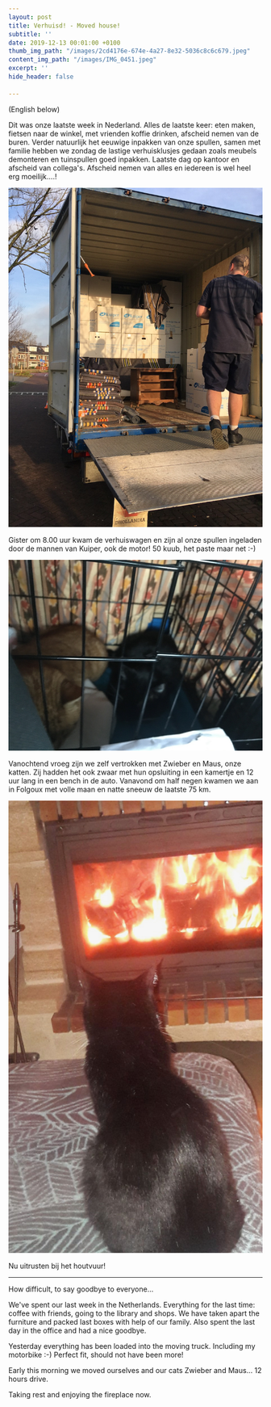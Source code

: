 ```yaml
---
layout: post
title: Verhuisd! - Moved house!
subtitle: ''
date: 2019-12-13 00:01:00 +0100
thumb_img_path: "/images/2cd4176e-674e-4a27-8e32-5036c8c6c679.jpeg"
content_img_path: "/images/IMG_0451.jpeg"
excerpt: ''
hide_header: false

---
```

(English below)

Dit was onze laatste week in Nederland. Alles de laatste keer: eten maken, fietsen naar de winkel, met vrienden koffie drinken, afscheid nemen van de buren. Verder natuurlijk het eeuwige inpakken van onze spullen, samen met familie hebben we zondag de lastige verhuisklusjes gedaan zoals meubels demonteren en tuinspullen goed inpakken. Laatste dag op kantoor en afscheid van collega's. Afscheid nemen van alles en iedereen is wel heel erg moeilijk....!

![](/images/IMG_0442.jpeg)

Gister om 8.00 uur kwam de verhuiswagen en zijn al onze spullen ingeladen door de mannen van Kuiper, ook de motor! 50 kuub, het paste maar net :-)

![](/images/IMG_0451.jpeg)

Vanochtend vroeg zijn we zelf vertrokken met Zwieber en Maus, onze katten. Zij hadden het ook zwaar met hun opsluiting in een kamertje en 12 uur lang in een bench in de auto. Vanavond om half negen kwamen we aan in Folgoux met volle maan en natte sneeuw de laatste 75 km.

![](/images/4cee2d46-239a-4f16-811b-ba35ad6d51d3.jpeg)

Nu uitrusten bij het houtvuur!

***

How difficult, to say goodbye to everyone...

We've spent our last week in the Netherlands. Everything for the last time: coffee with friends, going to the library and shops. We have taken apart the furniture and packed last boxes with help of our family. Also spent the last day in the office and had a nice goodbye.

Yesterday everything has been loaded into the moving truck. Including my motorbike :-) Perfect fit, should not have been more!

Early this morning we moved ourselves and our cats Zwieber and Maus... 12 hours drive.

Taking rest and enjoying the fireplace now.
